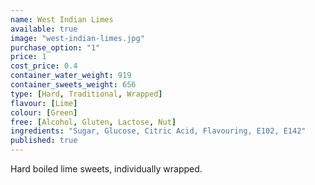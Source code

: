 ```yaml
---
name: West Indian Limes
available: true
image: "west-indian-limes.jpg"
purchase_option: "1"
price: 1
cost_price: 0.4
container_water_weight: 919
container_sweets_weight: 656
type: [Hard, Traditional, Wrapped]
flavour: [Lime]
colour: [Green]
free: [Alcohol, Gluten, Lactose, Nut]
ingredients: "Sugar, Glucose, Citric Acid, Flavouring, E102, E142"
published: true
---
```

Hard boiled lime sweets, individually wrapped.